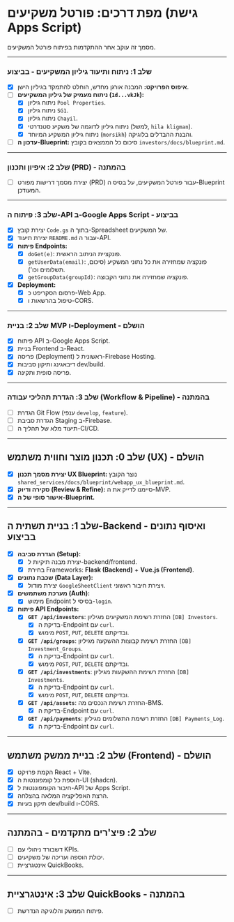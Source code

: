 # מפת דרכים: פורטל משקיעים (גישת Apps Script)

מסמך זה עוקב אחר ההתקדמות בפיתוח פורטל המשקיעים.

---

### שלב 1: ניתוח ותיעוד גיליון המשקיעים - **בביצוע**

-   [x] **איפוס הפרויקט:** המבנה אורגן מחדש, הוחלט להתמקד בגיליון הישן.
-   [ ] **ניתוח מעמיק של גיליון המשקיעים (`1d...vkJk`):**
    -   [x] ניתוח גיליון `Pool Properties`.
    -   [x] ניתוח גיליון `SG1`.
    -   [x] ניתוח גיליון `Chayil`.
    -   [x] ניתוח גיליון לדוגמה של משקיע סטנדרטי (למשל, `hila kligman`).
    -   [x] ניתוח גיליון המשקיע המיוחד (`morsikh`) והבנת ההבדלים בלוגיקה.
-   [ ] **עדכון ה-Blueprint:** סיכום כל הממצאים בקובץ `investors/docs/blueprint.md`.

---

### שלב 2: איפיון ותכנון (PRD) - **בהמתנה**
-   [ ] יצירת מסמך דרישות מפורט (PRD) עבור פורטל המשקיעים, על בסיס ה-Blueprint המעודכן.

---

### שלב 3: פיתוח ה-API ב-Google Apps Script - **בביצוע**

-   [x] יצירת קובץ `Code.gs` בתוך ה-Spreadsheet של המשקיעים.
-   [x] יצירת תיעוד `README.md` עבור ה-API.
-   [x] **פיתוח Endpoints:**
    -   [x] `doGet(e)`: פונקציית הניתוב הראשית.
    -   [x] `getUserData(email)`: פונקציה שמחזירה את כל נתוני המשקיע (סיכום, תשלומים וכו').
    -   [x] `getGroupData(groupId)`: פונקציה שמחזירה את נתוני הקבוצה.
-   [x] **Deployment:**
    -   [x] פרסום הסקריפט כ-Web App.
    -   [x] טיפול בהרשאות ו-CORS.

---

### שלב 2: בניית MVP ו-Deployment - **הושלם**
-   [x] פיתוח API ב-Google Apps Script.
-   [x] בניית Frontend ב-React.
-   [x] פריסה (Deployment) ראשונית ל-Firebase Hosting.
-   [x] דיבאגינג ותיקון סביבות dev/build.
-   [x] פריסה סופית ותקינה.

---

### שלב 3: הגדרת תהליכי עבודה (Workflow & Pipeline) - **בהמתנה**
-   [ ] הגדרת Git Flow (ענפי `develop`, `feature`).
-   [ ] הגדרת סביבת Staging ב-Firebase.
-   [ ] תיעוד מלא של תהליך ה-CI/CD.

---

## שלב 0: תכנון מוצר וחווית משתמש (UX) - **הושלם**

-   [x] **יצירת מסמך תכנון UX Blueprint:** נוצר הקובץ `shared_services/docs/blueprint/webapp_ux_blueprint.md`.
-   [x] **סקירה ודיוק (Review & Refine):** סיימנו לדייק את ה-MVP.
-   [x] **אישור סופי של ה-Blueprint.**

---

## שלב 1: בניית תשתית ה-Backend ואיסוף נתונים - **בביצוע**

-   [x] **הגדרת סביבה (Setup):**
    -   [x] יצירת מבנה תיקיות ל-backend/frontend.
    -   [x] בחירת Frameworks: **Flask (Backend)** + **Vue.js (Frontend)**.
-   [x] **שכבת נתונים (Data Layer):**
    -   [x] יצירת מודול `GoogleSheetClient` ויצירת חיבור ראשוני.
-   [x] **מערכת משתמשים (Auth):**
    -   [x] מימוש Endpoint בסיסי ל-`login`.

-   [x] **פיתוח API Endpoints:**
    -   [x] **`GET /api/investors`**: החזרת רשימת המשקיעים מגיליון `[DB] Investors`.
        -   [x] בדיקת ה-Endpoint עם `curl`.
        -   [x] מימוש `POST`, `PUT`, `DELETE` ובדיקתם.
    -   [x] **`GET /api/groups`**: החזרת רשימת קבוצות ההשקעה מגיליון `[DB] Investment_Groups`.
        -   [x] בדיקת ה-Endpoint עם `curl`.
        -   [x] מימוש `POST`, `PUT`, `DELETE` ובדיקתם.
    -   [x] **`GET /api/investments`**: החזרת רשימת ההשקעות מגיליון `[DB] Investments`.
        -   [x] בדיקת ה-Endpoint עם `curl`.
        -   [x] מימוש `POST`, `PUT`, `DELETE` ובדיקתם.
    -   [x] **`GET /api/assets`**: החזרת רשימת הנכסים מה-BMS.
        -   [x] בדיקת ה-Endpoint עם `curl`.
    -   [x] **`GET /api/payments`**: החזרת רשימת התשלומים מגיליון `[DB] Payments_Log`.
        -   [x] בדיקת ה-Endpoint עם `curl`.

---

## שלב 2: בניית ממשק משתמש (Frontend) - **הושלם**
-   [x] הקמת פרויקט React + Vite.
-   [x] הוספת כל קומפוננטות ה-UI (shadcn).
-   [x] חיבור הקומפוננטות ל-API של Apps Script.
-   [x] הרצת האפליקציה המלאה בהצלחה.
-   [x] תיקון בעיות dev/build ו-CORS.

---

## שלב 2: פיצ'רים מתקדמים - **בהמתנה**

-   [ ] דשבורד ניהולי עם KPIs.
-   [ ] יכולת הוספה ועריכה של משקיעים.
-   [ ] אינטגרציית QuickBooks.

---

## שלב 3: אינטגרציית QuickBooks - **בהמתנה**

-   [ ] פיתוח הממשק והלוגיקה הנדרשת. 
